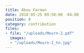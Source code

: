 ```yaml
---
title: Abou Farman
date: 2018-05-25 09:50:00 -04:00
position: 0
category: contribution
files:
- file: "/uploads/Mourn-2.pdf"
  images:
  - "/uploads/Mourn-2_tn.jpg"
---
```

